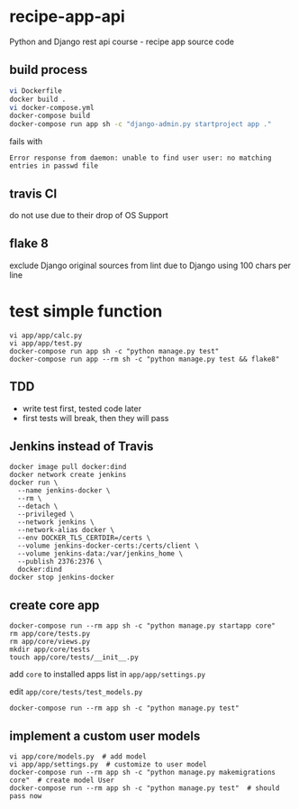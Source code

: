 # recipe-app-api
Python and Django rest api course - recipe app source code


## build process

```bash
vi Dockerfile
docker build .
vi docker-compose.yml
docker-compose build
docker-compose run app sh -c "django-admin.py startproject app ."
```

fails with

`Error response from daemon: unable to find user user: no matching entries in passwd file`

## travis CI

do not use due to their drop of OS Support

## flake 8

exclude Django original sources from lint due to Django using 100 chars per line

# test simple function

```
vi app/app/calc.py
vi app/app/test.py
docker-compose run app sh -c "python manage.py test"
docker-compose run app --rm sh -c "python manage.py test && flake8"
```

## TDD

 - write test first, tested code later
 - first tests will break, then they will pass

## Jenkins instead of Travis

```
docker image pull docker:dind
docker network create jenkins
docker run \
  --name jenkins-docker \
  --rm \
  --detach \
  --privileged \
  --network jenkins \
  --network-alias docker \
  --env DOCKER_TLS_CERTDIR=/certs \
  --volume jenkins-docker-certs:/certs/client \
  --volume jenkins-data:/var/jenkins_home \
  --publish 2376:2376 \
  docker:dind
docker stop jenkins-docker
```

## create core app

```
docker-compose run --rm app sh -c "python manage.py startapp core"
rm app/core/tests.py
rm app/core/views.py
mkdir app/core/tests
touch app/core/tests/__init__.py
```

add `core` to installed apps list in `app/app/settings.py`

edit `app/core/tests/test_models.py`

```
docker-compose run --rm app sh -c "python manage.py test"
```

## implement a custom user models

```
vi app/core/models.py  # add model
vi app/app/settings.py  # customize to user model
docker-compose run --rm app sh -c "python manage.py makemigrations core"  # create model User
docker-compose run --rm app sh -c "python manage.py test"  # should pass now
```
